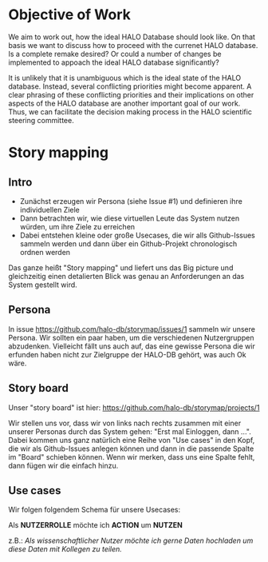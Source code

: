 # Objective of Work

We aim to work out, how the ideal HALO Database should look like. On that basis we want to discuss how to proceed with the currenet HALO database. Is a complete remake desired? Or could a number of changes be implemented to appoach the ideal HALO database significantly?

It is unlikely that it is unambiguous which is the ideal state of the HALO database. Instead, several conflicting priorities might become apparent. A clear phrasing of these conflicting priorities and their implications on other aspects of the HALO database are another important goal of our work. Thus, we can facilitate the decision making process in the HALO scientific steering committee.

# Story mapping 

## Intro

 - Zunächst erzeugen wir Persona (siehe Issue #1) und definieren ihre individuellen Ziele
 - Dann betrachten wir, wie diese virtuellen Leute das System nutzen würden, um ihre Ziele zu erreichen
 - Dabei entstehen kleine oder große Usecases, die wir alls Github-Issues sammeln werden und dann über ein Github-Projekt chronologisch ordnen werden
 
Das ganze heißt "Story mapping" und liefert uns das Big picture und gleichzeitig einen detalierten Blick was genau an Anforderungen an das System gestellt wird.

## Persona

In issue https://github.com/halo-db/storymap/issues/1 sammeln wir unsere Persona. Wir sollten ein paar haben, um die verschiedenen Nutzergruppen abzudenken. Vielleicht fällt uns auch auf, das eine gewisse Persona die wir erfunden haben nicht zur Zielgruppe der HALO-DB gehört, was auch Ok wäre. 

## Story board

Unser "story board" ist hier:
https://github.com/halo-db/storymap/projects/1

Wir stellen uns vor, dass wir von links nach rechts zusammen mit einer unserer Personas durch das System gehen: "Erst mal Einloggen, dann ...". Dabei kommen uns ganz natürlich eine Reihe von "Use cases" in den Kopf, die wir als Github-Issues anlegen können und dann in die passende Spalte im "Board" schieben können. Wenn wir merken, dass uns eine Spalte fehlt, dann fügen wir die einfach hinzu. 

## Use cases

Wir folgen folgendem Schema für unsere Usecases:

Als **NUTZERROLLE** möchte ich **ACTION** um **NUTZEN**

z.B.:
*Als wissenschaftlicher Nutzer möchte ich gerne Daten hochladen um diese Daten mit Kollegen zu teilen.*
